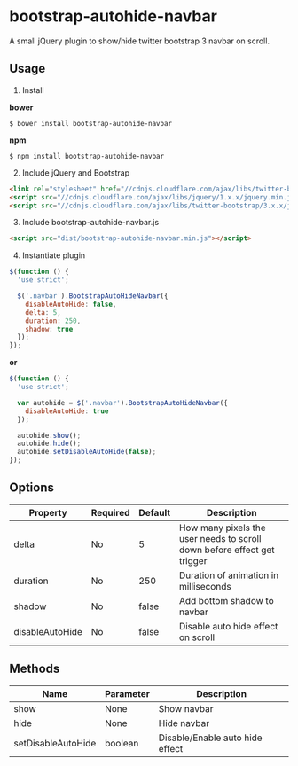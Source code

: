# bootstrap-autohide-navbar
A small jQuery plugin to show/hide twitter bootstrap 3 navbar on scroll.

## Usage
1. Install

**bower**
```
$ bower install bootstrap-autohide-navbar
```

**npm**
```
$ npm install bootstrap-autohide-navbar
```

2. Include jQuery and Bootstrap

```html
<link rel="stylesheet" href="//cdnjs.cloudflare.com/ajax/libs/twitter-bootstrap/3.x.x/css/bootstrap.min.css">
<script src="//cdnjs.cloudflare.com/ajax/libs/jquery/1.x.x/jquery.min.js"></script>
<script src="//cdnjs.cloudflare.com/ajax/libs/twitter-bootstrap/3.x.x/js/bootstrap.min.js"></script>
```

3. Include bootstrap-autohide-navbar.js

```html
<script src="dist/bootstrap-autohide-navbar.min.js"></script>
```

4. Instantiate plugin

```javascript
$(function () {
  'use strict';

  $('.navbar').BootstrapAutoHideNavbar({
    disableAutoHide: false,
    delta: 5,
    duration: 250,
    shadow: true
  });
});
```

**or**

```javascript
$(function () {
  'use strict';

  var autohide = $('.navbar').BootstrapAutoHideNavbar({
    disableAutoHide: true
  });

  autohide.show();
  autohide.hide();
  autohide.setDisableAutoHide(false);
});
```

## Options

| Property  | Required | Default | Description |
| ------------- | ------------- | ------------- | ------------- |
| delta | No | 5 | How many pixels the user needs to scroll down before effect get trigger |
| duration | No | 250 | Duration of animation in milliseconds |
| shadow | No | false | Add bottom shadow to navbar |
| disableAutoHide | No | false | Disable auto hide effect on scroll |

## Methods

| Name | Parameter | Description |
| ------------- | ------------- | ------------- |
| show | None | Show navbar |
| hide | None | Hide navbar |
| setDisableAutoHide | boolean | Disable/Enable auto hide effect |
